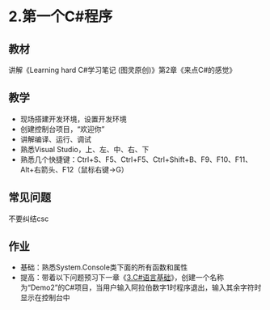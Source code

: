 # 2.第一个C#程序

## 教材
讲解《Learning hard C#学习笔记 (图灵原创)》第2章《来点C#的感觉》

## 教学
- 现场搭建开发环境，设置开发环境
- 创建控制台项目，“欢迎你”
- 讲解编译、运行、调试
- 熟悉Visual Studio，上、左、中、右、下
- 熟悉几个快捷键：Ctrl+S、F5、Ctrl+F5、Ctrl+Shift+B、F9、F10、F11、Alt+右箭头、F12（鼠标右键->G）

## 常见问题
不要纠结csc

## 作业
- 基础：熟悉System.Console类下面的所有函数和属性
- 提高：带着以下问题预习下一章《[3.C#语言基础](../3.C%23语言基础/)》，创建一个名称为“Demo2”的C#项目，当用户输入阿拉伯数字1时程序退出，输入其余字符时显示在控制台中
